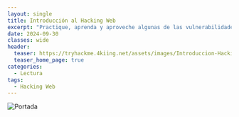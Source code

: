 ```yaml
---
layout: single
title: Introducción al Hacking Web
excerpt: "Practique, aprenda y aproveche algunas de las vulnerabilidades de aplicaciones web más populares que se observan en la industria hoy en día."
date: 2024-09-30
classes: wide
header:
  teaser: https://tryhackme.4kiing.net/assets/images/Introduccion-Hacking-Web/Hacking.jpg
  teaser_home_page: true
categories:
  - Lectura
tags:
  - Hacking Web
---
```


![Portada](https://tryhackme.4kiing.net/assets/images/Introduccion-Hacking-Web/Portada.jpg)

